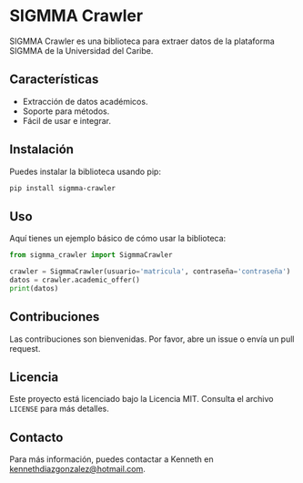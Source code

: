 # SIGMMA Crawler

SIGMMA Crawler es una biblioteca para extraer datos de la plataforma SIGMMA de la Universidad del Caribe.

## Características

- Extracción de datos académicos.
- Soporte para métodos.
- Fácil de usar e integrar.

## Instalación

Puedes instalar la biblioteca usando pip:

```bash
pip install sigmma-crawler
```

## Uso

Aquí tienes un ejemplo básico de cómo usar la biblioteca:

```python
from sigmma_crawler import SigmmaCrawler

crawler = SigmmaCrawler(usuario='matricula', contraseña='contraseña')
datos = crawler.academic_offer()
print(datos)
```

## Contribuciones

Las contribuciones son bienvenidas. Por favor, abre un issue o envía un pull request.

## Licencia

Este proyecto está licenciado bajo la Licencia MIT. Consulta el archivo `LICENSE` para más detalles.

## Contacto

Para más información, puedes contactar a Kenneth en [kennethdiazgonzalez@hotmail.com](mailto:kennethdiazgonzalez@hotmail.com).
